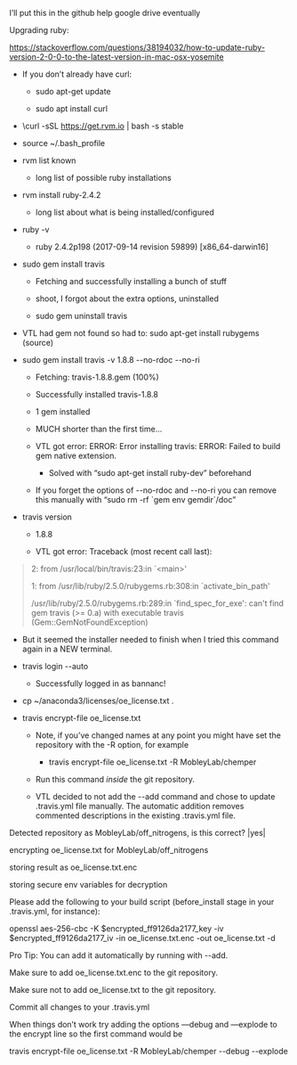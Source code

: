 I’ll put this in the github help google drive eventually

Upgrading ruby:

<span class="underline">https://stackoverflow.com/questions/38194032/how-to-update-ruby-version-2-0-0-to-the-latest-version-in-mac-osx-yosemite</span>

- If you don’t already have curl:

  - sudo apt-get update

  - sudo apt install curl

- \\curl -sSL [<span class="underline">https://get.rvm.io</span>](https://get.rvm.io/) \| bash -s stable

- source \~/.bash\_profile

- rvm list known

  - long list of possible ruby installations

- rvm install ruby-2.4.2

  - long list about what is being installed/configured

- ruby -v

  - ruby 2.4.2p198 (2017-09-14 revision 59899) \[x86\_64-darwin16\]

- sudo gem install travis

  - Fetching and successfully installing a bunch of stuff

  - shoot, I forgot about the extra options, uninstalled

  - sudo gem uninstall travis

- VTL had gem not found so had to: sudo apt-get install rubygems (<span class="underline">source</span>)

- sudo gem install travis -v 1.8.8 --no-rdoc --no-ri

  - Fetching: travis-1.8.8.gem (100%)

  - Successfully installed travis-1.8.8

  - 1 gem installed

  - MUCH shorter than the first time…

  - VTL got error: ERROR: Error installing travis: ERROR: Failed to build gem native extension.

    - Solved with “sudo apt-get install ruby-dev” beforehand

  - If you forget the options of --no-rdoc and --no-ri you can remove this manually with “sudo rm -rf \`gem env gemdir\`/doc”

- travis version

  - 1.8.8

  - VTL got error: Traceback (most recent call last):

> 2: from /usr/local/bin/travis:23:in \`&lt;main&gt;'
>
> 1: from /usr/lib/ruby/2.5.0/rubygems.rb:308:in \`activate\_bin\_path'
>
> /usr/lib/ruby/2.5.0/rubygems.rb:289:in \`find\_spec\_for\_exe': can't find gem travis (&gt;= 0.a) with executable travis (Gem::GemNotFoundException)

- But it seemed the installer needed to finish when I tried this command again in a NEW terminal.

<!-- -->

- travis login --auto

  - Successfully logged in as bannanc!

- cp \~/anaconda3/licenses/oe\_license.txt .

- travis encrypt-file oe\_license.txt

  - Note, if you’ve changed names at any point you might have set the repository with the -R option, for example

    - travis encrypt-file oe\_license.txt -R MobleyLab/chemper

  - Run this command *inside* the git repository.

  - VTL decided to not add the --add command and chose to update .travis.yml file manually. The automatic addition removes commented descriptions in the existing .travis.yml file.

Detected repository as MobleyLab/off\_nitrogens, is this correct? \|yes\|

encrypting oe\_license.txt for MobleyLab/off\_nitrogens

storing result as oe\_license.txt.enc

storing secure env variables for decryption

Please add the following to your build script (before\_install stage in your .travis.yml, for instance):

openssl aes-256-cbc -K $encrypted\_ff9126da2177\_key -iv $encrypted\_ff9126da2177\_iv -in oe\_license.txt.enc -out oe\_license.txt -d

Pro Tip: You can add it automatically by running with --add.

Make sure to add oe\_license.txt.enc to the git repository.

Make sure not to add oe\_license.txt to the git repository.

Commit all changes to your .travis.yml

When things don’t work try adding the options —debug and —explode to the encrypt line so the first command would be

travis encrypt-file oe\_license.txt -R MobleyLab/chemper --debug --explode
